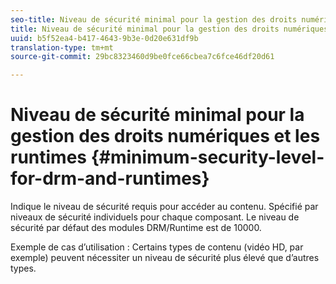 ```yaml
---
seo-title: Niveau de sécurité minimal pour la gestion des droits numériques et les runtimes
title: Niveau de sécurité minimal pour la gestion des droits numériques et les runtimes
uuid: b5f52ea4-b417-4643-9b3e-0d20e631df9b
translation-type: tm+mt
source-git-commit: 29bc8323460d9be0fce66cbea7c6fce46df20d61

---
```



# Niveau de sécurité minimal pour la gestion des droits numériques et les runtimes {#minimum-security-level-for-drm-and-runtimes}

Indique le niveau de sécurité requis pour accéder au contenu. Spécifié par niveaux de sécurité individuels pour chaque composant. Le niveau de sécurité par défaut des modules DRM/Runtime est de 10000.

Exemple de cas d’utilisation : Certains types de contenu (vidéo HD, par exemple) peuvent nécessiter un niveau de sécurité plus élevé que d’autres types.
